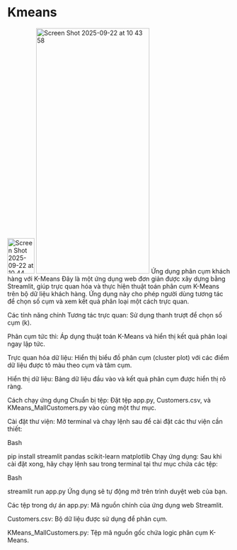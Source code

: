 # Kmeans
<img width="61" height="80" alt="Screen Shot 2025-09-22 at 10 44 04" src="https://github.com/user-attachments/assets/53b46f58-a4df-4ccf-9bf3-85ca28cc75cd" />
<img width="256" height="554" alt="Screen Shot 2025-09-22 at 10 43 58" src="https://github.com/user-attachments/assets/649732ce-e034-4b86-8358-b6f7260365c8" />
Ứng dụng phân cụm khách hàng với K-Means
Đây là một ứng dụng web đơn giản được xây dựng bằng Streamlit, giúp trực quan hóa và thực hiện thuật toán phân cụm K-Means trên bộ dữ liệu khách hàng. Ứng dụng này cho phép người dùng tương tác để chọn số cụm và xem kết quả phân loại một cách trực quan.

Các tính năng chính
Tương tác trực quan: Sử dụng thanh trượt để chọn số cụm (k).

Phân cụm tức thì: Áp dụng thuật toán K-Means và hiển thị kết quả phân loại ngay lập tức.

Trực quan hóa dữ liệu: Hiển thị biểu đồ phân cụm (cluster plot) với các điểm dữ liệu được tô màu theo cụm và tâm cụm.

Hiển thị dữ liệu: Bảng dữ liệu đầu vào và kết quả phân cụm được hiển thị rõ ràng.

Cách chạy ứng dụng
Chuẩn bị tệp: Đặt tệp app.py, Customers.csv, và KMeans_MallCustomers.py vào cùng một thư mục.

Cài đặt thư viện: Mở terminal và chạy lệnh sau để cài đặt các thư viện cần thiết:

Bash

pip install streamlit pandas scikit-learn matplotlib
Chạy ứng dụng: Sau khi cài đặt xong, hãy chạy lệnh sau trong terminal tại thư mục chứa các tệp:

Bash

streamlit run app.py
Ứng dụng sẽ tự động mở trên trình duyệt web của bạn.

Các tệp trong dự án
app.py: Mã nguồn chính của ứng dụng web Streamlit.

Customers.csv: Bộ dữ liệu được sử dụng để phân cụm.

KMeans_MallCustomers.py: Tệp mã nguồn gốc chứa logic phân cụm K-Means.
